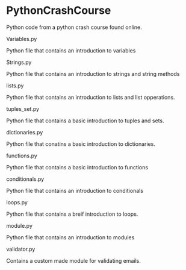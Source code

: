 # PythonCrashCourse
Python code from a python crash course found online. 


<h>  Variables.py 
<p> Python file that contains an introduction to variables

<h> Strings.py 
<p> Python file that contains an introduction to strings and string methods 

<h> lists.py
<p> Python file that contains an introduction to lists and list opperations. 

<h> tuples_set.py
<p> Python file that contains a basic introduction to tuples and sets. 

<h> dictionaries.py
<p> Python file that conatins a basic introduction to dictionaries. 

<h> functions.py
<p> Python file that contains a basic introduction to functions 

<h> conditionals.py
<p> Python file that contains an introduction to conditionals


<h> loops.py
<p> Python file that contains a breif introduction to loops. 


<h> module.py
<p> Python file that contains an introduction to modules 

<h> validator.py
<p> Contains a custom made module for validating emails. 
